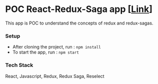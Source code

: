 # POC React-Redux-Saga app [[Link](https://task-planner-with-oauth.netlify.app/)]

This app is POC to understand the concepts of redux and redux-sagas.

### Setup

- After cloning the project, run : `npm install`
- To start the app, run : `npm start`

### Tech Stack

React, Javascript, Redux, Redux Saga, Reselect
